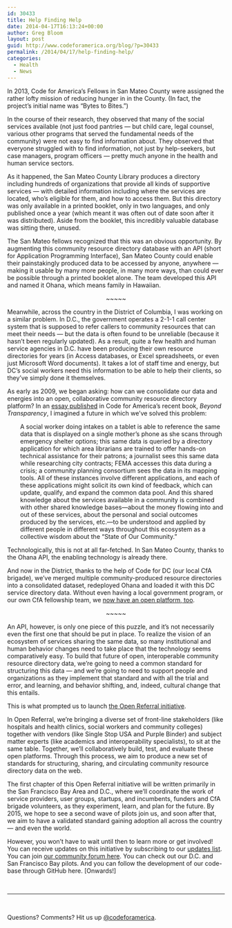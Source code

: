 ```yaml
---
id: 30433
title: Help Finding Help
date: 2014-04-17T16:13:24+00:00
author: Greg Bloom
layout: post
guid: http://www.codeforamerica.org/blog/?p=30433
permalink: /2014/04/17/help-finding-help/
categories:
  - Health
  - News
---
```

In 2013, Code for America’s Fellows in San Mateo County were assigned the rather lofty mission of reducing hunger in in the County. (In fact, the project’s initial name was “Bytes to Bites.”)

In the course of their research, they observed that many of the social services available (not just food pantries — but child care, legal counsel, various other programs that served the fundamental needs of the community) were not easy to find information about. They observed that everyone struggled with to find information, not just by help-seekers, but case managers, program officers — pretty much anyone in the health and human service sectors.

As it happened, the San Mateo County Library produces a directory including hundreds of organizations that provide all kinds of supportive services — with detailed information including where the services are located, who’s eligible for them, and how to access them. But this directory was only available in a printed booklet, only in two languages, and only published once a year (which meant it was often out of date soon after it was distributed). Aside from the booklet, this incredibly valuable database was sitting there, unused.

The San Mateo fellows recognized that this was an obvious opportunity. By augmenting this community resource directory database with an API (short for Application Programming Interface), San Mateo County could enable their painstakingly produced data to be accessed by anyone, anywhere — making it usable by many more people, in many more ways, than could ever be possible through a printed booklet alone. The team developed this API and named it Ohana, which means family in Hawaiian.

<p style="text-align: center;">
  ~~~~~
</p>

Meanwhile, across the country in the District of Columbia, I was working on a similar problem. In D.C., the government operates a 2-1-1 call center system that is supposed to refer callers to community resources that can meet their needs — but the data is often found to be unreliable (because it hasn’t been regularly updated). As a result, quite a few health and human service agencies in D.C. have been producing their own resource directories for years (in Access databases, or Excel spreadsheets, or even just Microsoft Word documents). It takes a lot of staff time and energy, but DC’s social workers need this information to be able to help their clients, so they’ve simply done it themselves.

<p dir="ltr">
  As early as 2009, we began asking: how can we consolidate our data and energies into an open, collaborative community resource directory platform? In an <a href="beyondtransparency.org/chapters/part-5/towards-a-community-data-commons/" target="_blank">essay published</a> in Code for America’s recent book, <em>Beyond Transparency</em>, I imagined a future in which we’ve solved this problem:
</p>

<p style="padding-left: 30px;">
  A social worker doing intakes on a tablet is able to reference the same data that is displayed on a single mother’s phone as she scans through emergency shelter options; this same data is queried by a directory application for which area librarians are trained to offer hands-on technical assistance for their patrons; a journalist sees this same data while researching city contracts; FEMA accesses this data during a crisis; a community planning consortium sees the data in its mapping tools. All of these instances involve different applications, and each of these applications might solicit its own kind of feedback, which can update, qualify, and expand the common data pool. And this shared knowledge about the services available in a community is combined with other shared knowledge bases—about the money flowing into and out of these services, about the personal and social outcomes produced by the services, etc.—to be understood and applied by different people in different ways throughout this ecosystem as a collective wisdom about the “State of Our Community.”
</p>

Technologically, this is not at all far-fetched. In San Mateo County, thanks to the Ohana API, the enabling technology is already there.

And now in the District, thanks to the help of Code for DC (our local CfA brigade), we’ve merged multiple community-produced resource directories into a consolidated dataset, redeployed Ohana and loaded it with this DC service directory data. Without even having a local government program, or our own CfA fellowship team, we [now have an open platform, too](http://communityresourcedata.codefordc.org/solution.html).

<p style="text-align: center;">
  ~~~~~
</p>

An API, however, is only one piece of this puzzle, and it’s not necessarily even the first one that should be put in place. To realize the vision of an ecosystem of services sharing the same data, so many institutional and human behavior changes need to take place that the technology seems comparatively easy. To build that future of open, interoperable community resource directory data, we’re going to need a common standard for structuring this data — and we’re going to need to support people and organizations as they implement that standard and with all the trial and error, and learning, and behavior shifting, and, indeed, cultural change that this entails.

This is what prompted us to launch [the Open Referral initiative](http://openreferral.org/).

In Open Referral, we’re bringing a diverse set of front-line stakeholders (like hospitals and health clinics, social workers and community colleges) together with vendors (like Single Stop USA and Purple Binder) and subject matter experts (like academics and interoperability specialists), to sit at the same table. Together, we’ll collaboratively build, test, and evaluate these open platforms. Through this process, we aim to produce a new set of standards for structuring, sharing, and circulating community resource directory data on the web.

The first chapter of this Open Referral initiative will be written primarily in the San Francisco Bay Area and D.C., where we’ll coordinate the work of service providers, user groups, startups, and incumbents, funders and CfA brigade volunteers, as they experiment, learn, and plan for the future. By 2015, we hope to see a second wave of pilots join us, and soon after that, we aim to have a validated standard gaining adoption all across the country — and even the world.

However, you won’t have to wait until then to learn more or get involved! You can receive updates on this initiative by subscribing to our <a href="http://openreferral.org/" target="_blank">updates list</a>. You can join <a href="http://groups.google.com/forum/#!forum/openreferral" target="_blank">our community forum here</a>. You can check out our D.C. and San Francisco Bay pilots. And you can follow the development of our code-base through GitHub here. [Onwards!]

&nbsp;

* * *

&nbsp;

Questions? Comments? Hit us up <a href="http://twitter.com/codeforamerica" target="_blank">@codeforamerica</a>.